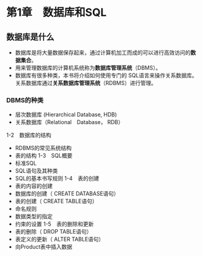 # 第1章　数据库和SQL  

## 数据库是什么

+ 数据库是将大量数据保存起来，通过计算机加工而成的可以进行高效访问的**数据集合**。  
+ 用来管理数据库的计算机系统称为**数据库管理系统**（DBMS）。 
+ 数据库有很多种类，本书将介绍如何使用专门的 SQL语言来操作关系数据库。关系数据库通过**关系数据库管理系统**（RDBMS）进行管理。   

### DBMS的种类

+ 层次数据库 (Hierarchical Database, HDB)
+ 关系数据库（Relational Database， RDB）  

1-2　数据库的结构

+  RDBMS的常见系统结构
+ 表的结构
1-3　SQL概要
+ 标准SQL
+  SQL语句及其种类
+  SQL的基本书写规则
1-4　表的创建
+ 表的内容的创建
+ 数据库的创建（ CREATE DATABASE语句）
+ 表的创建（ CREATE TABLE语句）
+ 命名规则
+ 数据类型的指定
+ 约束的设置
1-5　表的删除和更新
+ 表的删除（ DROP TABLE语句）
+ 表定义的更新（ ALTER TABLE语句）
+ 向Product表中插入数据  